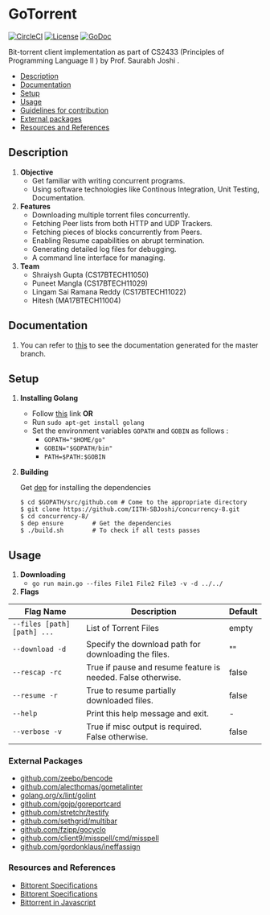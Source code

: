 # GoTorrent
[![CircleCI](https://circleci.com/gh/sairamanareddy/GoTorrent.svg?style=svg)](https://circleci.com/gh/sairamanareddy/GoTorrent) [![License](https://img.shields.io/badge/License-MIT-yellow.svg)](https://github.com/IITH-SBJoshi/concurrency-8/blob/master/LICENSE) [![GoDoc](https://godoc.org/github.com/narqo/go-badge?status.svg)](https://sairamanareddy.github.io/GoTorrent/pkg/github.com/concurrency-8/)
 
Bit-torrent client implementation as part of CS2433 (Principles of Programming Language II ) by Prof. Saurabh Joshi .

* [Description](#description)
* [Documentation](#Documentation)
* [Setup](#Setup)
* [Usage](#Usage)
* [Guidelines for contribution](#guidelines-for-contribution)
* [External packages](#external-packages)
* [Resources and References](#Resources-and-References)

## Description
1. **Objective**
	- Get familiar with writing concurrent programs.
	- Using software technologies like Continous Integration, Unit Testing, Documentation.
2. **Features**
	- Downloading multiple torrent files concurrently.
	- Fetching Peer lists from both HTTP and UDP Trackers.
	- Fetching pieces of blocks concurrently from Peers.
	- Enabling Resume capabilities on abrupt termination.
	- Generating detailed log files for debugging.
	- A command line interface for managing.
3. **Team**
	- Shraiysh Gupta (CS17BTECH11050)
	- Puneet Mangla (CS17BTECH11029)
	- Lingam Sai Ramana Reddy (CS17BTECH11022)
	- Hitesh (MA17BTECH11004)

## Documentation
1. You can refer to [this](https://iith-sbjoshi.github.io/concurrency-8/pkg/github.com/concurrency-8) to see the documentation generated for the master branch.

## Setup
1. **Installing Golang**
	- Follow [this](https://golang.org/doc/install) link **OR**
	- Run ```sudo apt-get install golang```
	- Set the environment variables `GOPATH` and `GOBIN` as follows :
		- ```GOPATH="$HOME/go"```
		- ```GOBIN="$GOPATH/bin"```
		- ```PATH=$PATH:$GOBIN```
2. **Building**
	
	Get [dep](https://github.com/golang/dep) for installing the dependencies
	```
	$ cd $GOPATH/src/github.com # Come to the appropriate directory
	$ git clone https://github.com/IITH-SBJoshi/concurrency-8.git
	$ cd concurrency-8/
	$ dep ensure		# Get the dependencies
	$ ./build.sh    	# To check if all tests passes
	```
## Usage
1. **Downloading**
	- ```go run main.go --files File1 File2 File3 -v -d ../../```
2. **Flags**

| __Flag Name__ | __Description__ | __Default__ |
|-------------|------------|------------|
| ```--files [path] [path] ...``` |  List of Torrent Files | empty |
| ```--download -d```  | Specify the download path for downloading the files.| "" |
| ```--rescap -rc```  | True if pause and resume feature is needed. False otherwise. | false |
| ```--resume -r```  | True to resume partially downloaded files. | false |
| ```--help```  | Print this help message and exit. |- |
| ```--verbose -v```  | True if misc output is required. False otherwise. | false |

### External Packages
- [github.com/zeebo/bencode](https://github.com/zeebo/bencode/blob/master/LICENSE)
- [github.com/alecthomas/gometalinter](https://github.com/alecthomas/gometalinter/blob/master/COPYING)
- [golang.org/x/lint/golint](https://github.com/golang/lint/blob/master/LICENSE)
- [github.com/gojp/goreportcard](https://github.com/gojp/goreportcard/blob/master/LICENSE)
- [github.com/stretchr/testify](https://github.com/stretchr/testify/blob/master/LICENSE)
- [github.com/sethgrid/multibar](https://github.com/sethgrid/multibar/blob/master/LICENSE.md)
- [github.com/fzipp/gocyclo](https://github.com/fzipp/gocyclo/blob/master/LICENSE)
- [github.com/client9/misspell/cmd/misspell](https://github.com/client9/misspell/blob/master/LICENSE)
- [github.com/gordonklaus/ineffassign](https://github.com/gordonklaus/ineffassign/blob/master/LICENSE)

### Resources and References
- [Bittorent Specifications](http://jonas.nitro.dk/bittorrent/bittorrent-rfc.html)
- [Bittorent Specifications](http://www.bittorrent.org/beps/bep_0003.html)
- [Bittorrent in Javascript](https://allenkim67.github.io/programming/2016/05/04/how-to-make-your-own-bittorrent-client.html)

